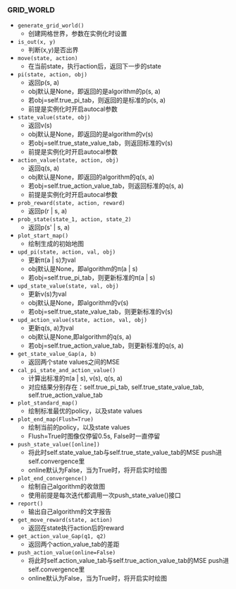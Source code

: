 ### GRID_WORLD

- `generate_grid_world()`
  - 创建网格世界，参数在实例化时设置
- `is_out(x, y)`
  - 判断(x,y)是否出界
- `move(state, action)`
  - 在当前state，执行action后，返回下一步的state
- `pi(state, action, obj)`
  - 返回p(s, a)
  - obj默认是None，即返回的是algorithm的p(s, a)
  - 若obj=self.true_pi_tab，则返回的是标准的p(s, a)
  - 前提是实例化时开启autocal参数
- `state_value(state, obj)`
  - 返回v(s)
  - obj默认是None，即返回的是algorithm的v(s)
  - 若obj=self.true_state_value_tab，则返回标准的v(s)
  - 前提是实例化时开启autocal参数
- `action_value(state, action, obj)`
  - 返回q(s, a)
  - obj默认是None，即返回的algorithm的q(s, a)
  - 若obj=self.true_action_value_tab，则返回标准的q(s, a)
  - 前提是实例化时开启autocal参数
- `prob_reward(state, action, reward)`
  - 返回p(r | s, a)
- `prob_state(state_1, action, state_2)`
  - 返回p(s' | s, a)
- `plot_start_map()`
  - 绘制生成的初始地图
- `upd_pi(state, action, val, obj)`
  - 更新π(a | s)为val
  - obj默认是None，即algorithm的π(a | s)
  - 若obj=self.true_pi_tab，则更新标准的π(a | s)
- `upd_state_value(state, val, obj)`
  - 更新v(s)为val
  - obj默认是None，即algorithm的v(s)
  - 若obj=self.true_state_value_tab，则更新标准的v(s)
- `upd_action_value(state, action, val, obj)`
  - 更新q(s, a)为val
  - obj默认是None,即algorithm的q(s, a)
  - 若obj=self.true_action_value_tab，则更新标准的q(s, a)
- `get_state_value_Gap(a, b)`
  - 返回两个state values之间的MSE
- `cal_pi_state_and_action_value()`
  - 计算出标准的π(a | s), v(s), q(s, a)
  - 对应结果分别存在：self.true_pi_tab, self.true_state_value_tab, self.true_action_value_tab
- `plot_standard_map()`
  - 绘制标准最优的policy，以及state values
- `plot_end_map(Flush=True)`
  - 绘制当前的policy，以及state values
  - Flush=True时图像仅停留0.5s, False时一直停留
- `push_state_value([online])`
  - 将此时self.state_value_tab与self.true_state_value_tab的MSE push进self.convergence里
  - online默认为False，当为True时，将开启实时绘图
- `plot_end_convergence()`
  - 绘制自己algorithm的收敛图
  - 使用前提是每次迭代都调用一次push_state_value()接口
- `report()`
  - 输出自己algorithm的文字报告
- `get_move_reward(state, action)`
  - 返回在state执行action后的reward
- `get_action_value_Gap(q1, q2)`
  - 返回两个action_value_tab的差距
- `push_action_value(online=False)`
  - 将此时self.action_value_tab与self.true_action_value_tab的MSE push进self.convergence里
  - online默认为False，当为True时，将开启实时绘图